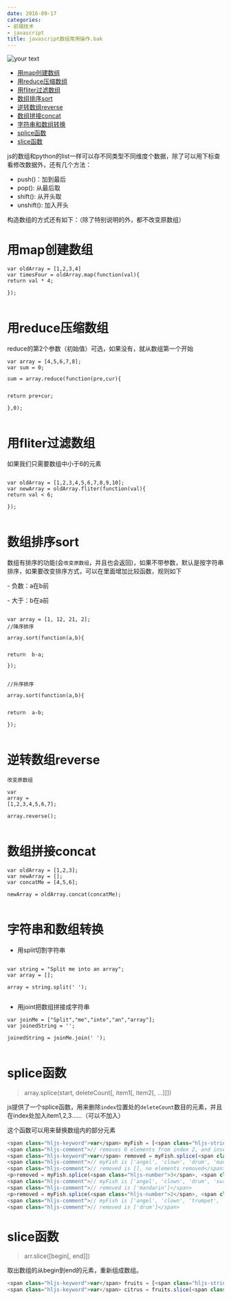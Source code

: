 ```yaml
---
date: 2016-09-17
categories: 
- 前端技术
- javascript
title: javascript数组常用操作.bak
---
```


![your text](<http://img.hksite.cn/1474643536781>)

<div class="toc"><ul><li><a href="#用map创建数组">用map创建数组</a></li><li><a href="#用reduce压缩数组">用reduce压缩数组</a></li><li><a href="#用fliter过滤数组">用fliter过滤数组</a></li><li><a href="#数组排序sort">数组排序sort</a></li><li><a href="#逆转数组reverse">逆转数组reverse</a></li><li><a href="#数组拼接concat">数组拼接concat</a></li><li><a href="#字符串和数组转换">字符串和数组转换</a></li><li><a href="#splice函数">splice函数</a></li><li><a href="#slice函数">slice函数</a></li></ul></div>

js的数组和python的list一样可以存不同类型不同维度个数据，除了可以用下标查看修改数据外，还有几个方法：

- push()：加到最后
- pop(): 从最后取
- shift(): 从开头取
- unshift(): 加入开头

<!-- -->

构造数组的方式还有如下：（除了特别说明的外，都不改变原数组）

# 用map创建数组

<pre><code class="language-js hljs "><span class="hljs-keyword">var</span> oldArray = [<span class="hljs-number">1</span>,<span class="hljs-number">2</span>,<span class="hljs-number">3</span>,<span class="hljs-number">4</span>]
<span class="hljs-keyword">var</span> timesFour = oldArray.map(<span class="hljs-function"><span class="hljs-keyword">function</span><span class="hljs-params">(val)</span>{</span>
<span class="hljs-keyword">return</span> val * <span class="hljs-number">4</span>;
</code><p><code class="language-js hljs ">});</code></p></pre>



# 用reduce压缩数组

reduce的第2个参数（初始值）可选，如果没有，就从数组第一个开始

<pre><code class="language-js hljs "><span class="hljs-keyword">var</span> array = [<span class="hljs-number">4</span>,<span class="hljs-number">5</span>,<span class="hljs-number">6</span>,<span class="hljs-number">7</span>,<span class="hljs-number">8</span>];
<span class="hljs-keyword">var</span> sum = <span class="hljs-number">0</span>;
<p>sum = array.reduce(<span class="hljs-function"><span class="hljs-keyword">function</span><span class="hljs-params">(pre,cur)</span>{</span></p>
<span class="hljs-keyword">return</span> pre+cur;
</code><p><code class="language-js hljs ">},<span class="hljs-number">0</span>);</code></p></pre>



# 用fliter过滤数组

如果我们只需要数组中小于6的元素

<pre><code class="language-js hljs ">
<span class="hljs-keyword">var</span> oldArray = [<span class="hljs-number">1</span>,<span class="hljs-number">2</span>,<span class="hljs-number">3</span>,<span class="hljs-number">4</span>,<span class="hljs-number">5</span>,<span class="hljs-number">6</span>,<span class="hljs-number">7</span>,<span class="hljs-number">8</span>,<span class="hljs-number">9</span>,<span class="hljs-number">10</span>];
<span class="hljs-keyword">var</span> newArray = oldArray.fliter(<span class="hljs-function"><span class="hljs-keyword">function</span><span class="hljs-params">(val)</span>{</span>
<span class="hljs-keyword">return</span> val &lt; <span class="hljs-number">6</span>;
</code><p><code class="language-js hljs ">});</code></p></pre>



# 数组排序sort

数组有排序的功能(会`改变原数组`，并且也会返回)，如果不带参数，默认是按字符串排序，如果要改变排序方式，可以在里面增加比较函数，规则如下

\- 负数：a在b前

\- 大于：b在a前

<pre><code class="language-js hljs ">
<span class="hljs-keyword">var</span> array = [<span class="hljs-number">1</span>, <span class="hljs-number">12</span>, <span class="hljs-number">21</span>, <span class="hljs-number">2</span>];
<span class="hljs-comment">//降序排序</span>
<p>array.sort(<span class="hljs-function"><span class="hljs-keyword">function</span><span class="hljs-params">(a,b)</span>{</span></p>
<span class="hljs-keyword">return</span>  b-a;
<p>});</p>
<span class="hljs-comment">//升序排序</span>
<p>array.sort(<span class="hljs-function"><span class="hljs-keyword">function</span><span class="hljs-params">(a,b)</span>{</span></p>
<span class="hljs-keyword">return</span>  a-b;
</code><p><code class="language-js hljs ">});</code></p></pre>



# 逆转数组reverse

`改变原数组`<pre><code class="language-js hljs "><span class="hljs-keyword">var</span> array = [<span class="hljs-number">1</span>,<span class="hljs-number">2</span>,<span class="hljs-number">3</span>,<span class="hljs-number">4</span>,<span class="hljs-number">5</span>,<span class="hljs-number">6</span>,<span class="hljs-number">7</span>];
</code><p><code class="language-js hljs ">array.reverse();</code></p></pre>



# 数组拼接concat

<pre><code class="language-js hljs "><span class="hljs-keyword">var</span> oldArray = [<span class="hljs-number">1</span>,<span class="hljs-number">2</span>,<span class="hljs-number">3</span>];
<span class="hljs-keyword">var</span> newArray = [];
<span class="hljs-keyword">var</span> concatMe = [<span class="hljs-number">4</span>,<span class="hljs-number">5</span>,<span class="hljs-number">6</span>];
</code><p><code class="language-js hljs ">newArray = oldArray.concat(concatMe);</code></p></pre>



# 字符串和数组转换

- 用split切割字符串

<!-- -->

<pre><code class="language-js hljs ">
<span class="hljs-keyword">var</span> string = <span class="hljs-string">"Split me into an array"</span>;
<span class="hljs-keyword">var</span> array = [];
</code><p><code class="language-js hljs ">array = string.split(<span class="hljs-string">' '</span>);</code></p></pre>



- 用joint把数组拼接成字符串

<!-- -->

<pre><code class="language-js hljs "><span class="hljs-keyword">var</span> joinMe = [<span class="hljs-string">"Split"</span>,<span class="hljs-string">"me"</span>,<span class="hljs-string">"into"</span>,<span class="hljs-string">"an"</span>,<span class="hljs-string">"array"</span>];
<span class="hljs-keyword">var</span> joinedString = <span class="hljs-string">''</span>;
</code><p><code class="language-js hljs ">joinedString = joinMe.join(<span class="hljs-string">' '</span>);</code></p></pre>



# splice函数

> array.splice(start, deleteCount[, item1[, item2[, …]]])

js提供了一个splice函数，用来删除`index`位置处的`deleteCount`数目的元素，并且在index处加入item1,2,3……（可以不加入）

这个函数可以用来替换数组内的部分元素

```js
<span class="hljs-keyword">var</span> myFish = [<span class="hljs-string">'angel'</span>, <span class="hljs-string">'clown'</span>, <span class="hljs-string">'mandarin'</span>, <span class="hljs-string">'surgeon'</span>];
<span class="hljs-comment">// removes 0 elements from index 2, and inserts 'drum'</span>
<span class="hljs-keyword">var</span> removed = myFish.splice(<span class="hljs-number">2</span>, <span class="hljs-number">0</span>, <span class="hljs-string">'drum'</span>);
<span class="hljs-comment">// myFish is ['angel', 'clown', 'drum', 'mandarin', 'surgeon']</span>
<span class="hljs-comment">// removed is [], no elements removed</span>
<p>removed = myFish.splice(<span class="hljs-number">3</span>, <span class="hljs-number">1</span>);</p>
<span class="hljs-comment">// myFish is ['angel', 'clown', 'drum', 'surgeon']</span>
<span class="hljs-comment">// removed is ['mandarin']</span>
<p>removed = myFish.splice(<span class="hljs-number">2</span>, <span class="hljs-number">1</span>, <span class="hljs-string">'trumpet'</span>);</p>
<span class="hljs-comment">// myFish is ['angel', 'clown', 'trumpet', 'surgeon']</span>
<span class="hljs-comment">// removed is ['drum']</span>
```

# slice函数

> arr.slice([begin[, end]])

取出数组的从begin到end的元素，重新组成数组。

```js
<span class="hljs-keyword">var</span> fruits = [<span class="hljs-string">'Banana'</span>, <span class="hljs-string">'Orange'</span>, <span class="hljs-string">'Lemon'</span>, <span class="hljs-string">'Apple'</span>, <span class="hljs-string">'Mango'</span>];
<span class="hljs-keyword">var</span> citrus = fruits.slice(<span class="hljs-number">1</span>, <span class="hljs-number">3</span>);<span class="hljs-comment">// ['Orange','Lemon']</span>
```

<div></div>


